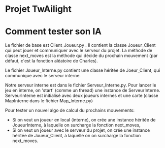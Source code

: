 Projet TwAilight
=====

# Comment tester son IA
Le fichier de base est Client_Joueur.py .
Il contient la classe Joueur_Client qui peut jouer et communiquer avec le serveur du projet. 
La méthode de classe next_moves est la méthode qui décide du prochain mouvement (par défaut, c'est la fonction aléatoire de Charles).

Le fichier Joueur_Interne.py contient une classe héritée de Joeur_Client, qui communique avec le serveur interne.

Notre serveur interne est dans le fichier Serveur_Interne.py. 
Pour lancer le jeu en interne, on 'start' (comme un thread) une instance de ServeurInterne.
ServeurInterne est initialisé avec deux joueurs internes et une carte (classe MapInterne dans le fichier Map_Interne.py)

Pour tester un nouvel algo de calcul du prochains mouvements: 
 * Si on veut un joueur en local (interne), on crée une instance héritée de JoueurInterne, à laquelle on surcharge la fonction next_moves,
 * Si on veut un joueur avec le serveur du projet, on crée une instance héritée de Joueur_Client, à laquelle on on surcharge la fonction next_moves.
 
